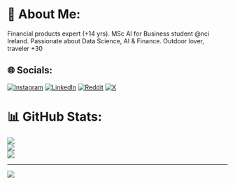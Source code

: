 # 💫 About Me:
Financial products expert (+14 yrs). MSc AI for Business student @nci Ireland. Passionate about Data Science, AI & Finance. Outdoor lover, traveler +30


## 🌐 Socials:
[![Instagram](https://img.shields.io/badge/Instagram-%23E4405F.svg?logo=Instagram&logoColor=white)](https://instagram.com/catelix) [![LinkedIn](https://img.shields.io/badge/LinkedIn-%230077B5.svg?logo=linkedin&logoColor=white)](https://linkedin.com/in/https://www.linkedin.com/in/caio-teixeiralima/) [![Reddit](https://img.shields.io/badge/Reddit-%23FF4500.svg?logo=Reddit&logoColor=white)](https://reddit.com/user/catelix) [![X](https://img.shields.io/badge/X-black.svg?logo=X&logoColor=white)](https://x.com/_cateli) 


# 📊 GitHub Stats:
![](https://github-readme-stats.vercel.app/api?username=catelix&theme=dark&hide_border=false&include_all_commits=false&count_private=false)<br/>
![](https://github-readme-streak-stats.herokuapp.com/?user=catelix&theme=dark&hide_border=false)<br/>
![](https://github-readme-stats.vercel.app/api/top-langs/?username=catelix&theme=dark&hide_border=false&include_all_commits=false&count_private=false&layout=compact)

---
[![](https://visitcount.itsvg.in/api?id=catelix&icon=0&color=0)](https://visitcount.itsvg.in)

<!-- Proudly created with GPRM ( https://gprm.itsvg.in ) -->
